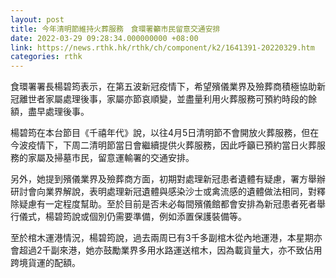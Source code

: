 ```yaml
---
layout: post
title: 今年清明節維持火葬服務　食環署籲市民留意交通安排
date: 2022-03-29 09:28:34.000000000 +08:00
link: https://news.rthk.hk/rthk/ch/component/k2/1641391-20220329.htm
categories: rthk
---
```


食環署署長楊碧筠表示，在第五波新冠疫情下，希望殯儀業界及殮葬商積極協助新冠離世者家屬處理後事，家屬亦節哀順變，並盡量利用火葬服務可預約時段的餘額，盡早處理後事。

楊碧筠在本台節目《千禧年代》說，以往4月5日清明節不會開放火葬服務，但在今波疫情下，下周二清明節當日會繼續提供火葬服務，因此呼籲已預約當日火葬服務的家屬及掃墓市民，留意運輸署的交通安排。

另外，她提到殯儀業界及殮葬商方面，初期對處理新冠患者遺體有疑慮，署方舉辦研討會向業界解說，表明處理新冠遺體與感染沙士或禽流感的遺體做法相同，對釋除疑慮有一定程度幫助。至於目前是否未必每間殯儀館都會安排為新冠患者死者舉行儀式，楊碧筠說或個別仍需要準備，例如添置保護裝備等。

至於棺木運港情況，楊碧筠說，過去兩周已有3千多副棺木從內地運港，本星期亦會超過2千副來港，她亦鼓勵業界多用水路運送棺木，因為載貨量大，亦不致佔用跨境貨運的配額。
